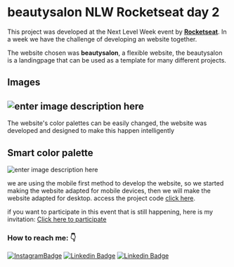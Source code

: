 # beautysalon NLW Rocketseat day 2


This project was developed at the Next Level Week event by [**Rocketseat**](http://rocketseat.com.br). In a week we have the challenge of developing an website together.

The website chosen was **beautysalon**, a flexible website, the beautysalon is a landingpage that can be used as a template for many different projects.

## Images
![enter image description here](https://github.com/ViniSCode/beautysalon-nlw-Rocketseat-dia02/blob/main/WebsiteDay2.gif?raw=true)
-

The website's color palettes can be easily changed, the website was developed and designed to make this happen intelligently
## Smart color palette
![enter image description here](https://github.com/ViniSCode/beautysalon-nlw-Rocketseat-dia02/blob/main/ColorChange.gif?raw=true)

we are using the mobile first method to develop the website, so we started making the website adapted for mobile devices, then we will make the website adapted for desktop.
access the project code [click here](https://github.com/ViniSCode/beautysalon-nlw-Rocketseat-dia02).

if you want to participate in this event that is still happening, here is my invitation:
[Click here to participate](https://nextlevelweek.com/convite/viniscode/6)

### How to reach me: 👇 
[![InstagramBadge](https://img.shields.io/badge/-@rodriguesvini.dev-D60187?style=flat-square&labelColor=D60187&logo=instagram&logoColor=white&link=https://instagram.com/rodriguesvini.dev)](https://instagram.com/rodriguesvini.dev) [![Linkedin Badge](https://img.shields.io/badge/-Vinicius%20Rodrigues-1B63F5?style=flat-square&logo=Linkedin&logoColor=white&link=https://www.linkedin.com/in/vinicius-rodrigues-5897831b8/)](https://www.linkedin.com/in/vinicius-rodrigues-5897831b8/) [![Linkedin Badge](https://img.shields.io/badge/-Vinicius%20Rodrigues-6805E6?style=flat-square&logo=twitch&logoColor=white&link=https://www.twitch.tv/livesdovini)](https://www.twitch.tv/livesdovini) 


